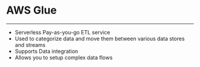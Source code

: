 # AWS Glue
---
- Serverless Pay-as-you-go ETL service
- Used to categorize data and move them between various data stores and streams
- Supports Data integration
- Allows you to setup complex data flows